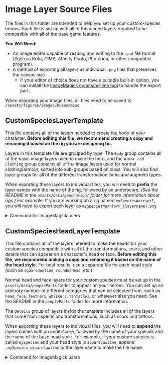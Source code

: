 # Image Layer Source Files

The files in this folder are intended to help you set up your custom-species heroes.  Each file is set up with all of the named layers required to be compatible with all of the base game features.

**You Will Need:**

* An image editor capable of reading and writing to the `.psd` file format (Such as Krita, GIMP, Affinity Photo, Photopea, or other compatible program).
* A method of exporting all layers as individual `.png` files that preserves the canvas size.
  - If your editor of choice does not have a suitable built-in option, you can install the [ImageMagick command-line tool](https://imagemagick.org/script/download.php) to handle the export part. 

When exporting your image files, all files need to be saved to `/assets/figures/images/human/misc`

## CustomSpeciesLayerTemplate

This file contains all of the layers needed to create the body of your character. **Before editing this file, we recommend creating a copy and renaming it based on the rig you are designing for.**

Layers in this template file are grouped by type. The `Body` group contains all of the basic image layers used to make the hero, and the `Armor and Clothing` group contains all of the image layers used for normal clothing/armour, sorted into sub-groups based on class. You will also find layer groups for all of the different transformation limbs and augment types.

When exporting these layers to individual files, you will need to **prefix** the layer names with the name of the rig, followed by an underscore. _(See the README in the `assets/data/generation/` folder for more information about rigs.)_ For example: If you are working on a rig named `mySpeciesWarriorF`, you will need to export each layer as `mySpeciesWarriorF_{layername}.png`

<details>
<summary>Command for ImageMagick users</summary>

Open a new console window and navigate to this folder (Which should be found under `[Wildermyth-base-directory]/mods/user/[your-mod-name]/assets/figures/source`), then run the following command. Replace `[FILENAME]` with the name of the document containing the layers you wish to export, and replace `[RIGNAME]` with the name of your rig.

```
convert -dispose Background [FILENAME].psd -layers coalesce -set filename:layers %l '../images/human/misc/[RIGNAME]_%[filename:layers].png'
```
</details>

## CustomSpeciesHeadLayerTemplate

This file contains all of the layers needed to make the heads for your custom species compatibile with all of the transformations, scars, and other details that can appear on a character's head or face. **Before editing this file, we recommend making a copy and renaming it based on the name of the head style.** For best results, use a separate file for each head style (such as `squareJawline`, `roundedHead`, etc.)

Normal head and face layers for your custom species must be set up in the `assets/data/peopleParts` folder to appear on your heroes. You can set up an arbitrary number of different categories that can be selected from, such as `head`, `face`, `feathers`, `whiskers`, `tentacles`, or whatever else you need. See the README in the `peopleParts` folder for more information.

The `Details` group of layers inside the template includes all of the layers that come from aspects and transformations, such as scars and tattoos. 

When exporting these layers to individual files, you will need to **append** the layers names with an underscore, followed by the name of your species and the name of the base head style.  For example, if your custom species is called `mySpecies` and your head style is `squareJawline`, append `_mySpecies_squareJawline` to the layer name to make the file name.

<details>
<summary>Command for ImageMagick users</summary>

Open a new console window and navigate to this folder (Which should be found under `[Wildermyth-base-directory]/mods/user/[your-mod-name]/assets/figures/source`), then run the following command. Replace `[FILENAME]` with the name of the document containing the layers you wish to export, `[SPECIES_NAME]` with the name of your custom species, and `[HEAD_STYLE]` with the name of the head.

```
convert -dispose Background [FILENAME].psd -layers coalesce -set filename:layers %l '../images/human/misc/%[filename:layers]_[SPECIES_NAME]_[HEAD_STYLE].png'
```
</details>